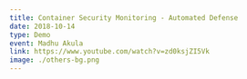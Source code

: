 ```yaml
---
title: Container Security Monitoring - Automated Defense
date: 2018-10-14
type: Demo
event: Madhu Akula
link: https://www.youtube.com/watch?v=zd0ksjZI5Vk
image: ./others-bg.png
---
```

